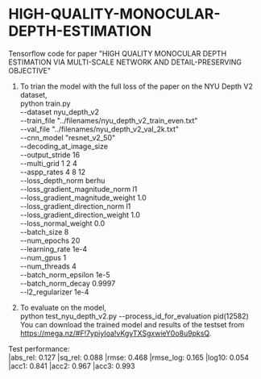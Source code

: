 # HIGH-QUALITY-MONOCULAR-DEPTH-ESTIMATION
Tensorflow code for paper "HIGH QUALITY MONOCULAR DEPTH ESTIMATION VIA MULTI-SCALE NETWORK AND DETAIL-PRESERVING OBJECTIVE"

1. To trian the model with the full loss of the paper on the NYU Depth V2 dataset, \
python train.py \
		--dataset nyu_depth_v2 \
		--train_file "../filenames/nyu_depth_v2_train_even.txt" \
		--val_file "../filenames/nyu_depth_v2_val_2k.txt" \
		--cnn_model "resnet_v2_50" \
		--decoding_at_image_size \
		--output_stride 16 \
		--multi_grid 1 2 4 \
		--aspp_rates 4 8 12 \
		--loss_depth_norm berhu \
		--loss_gradient_magnitude_norm l1 \
		--loss_gradient_magnitude_weight 1.0 \
		--loss_gradient_direction_norm l1 \
		--loss_gradient_direction_weight 1.0 \
		--loss_normal_weight 0.0 \
		--batch_size 8 \
		--num_epochs 20 \
		--learning_rate 1e-4 \
		--num_gpus 1 \
		--num_threads 4 \
		--batch_norm_epsilon 1e-5 \
		--batch_norm_decay 0.9997 \
		--l2_regularizer 1e-4
 
  2. To evaluate on the model, \
  python test_nyu_depth_v2.py --process_id_for_evaluation pid(12582) \
  You can download the trained model and results of the testset from https://mega.nz/#F!7ypiyIoa!vKgyTXSgxwieY0o8u9pksQ.
  
  Test performance: \
  |abs_rel: 0.127 |sq_rel: 0.088 |rmse: 0.468 |rmse_log: 0.165 |log10: 0.054 |acc1: 0.841 |acc2: 0.967 |acc3: 0.993
